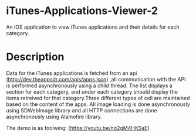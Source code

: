# iTunes-Applications-Viewer-2
An iOS application to view iTunes applications and their details for each category.

# Description
Data for the iTunes applications is fetched from an api (http://dev.theappsdr.com/apis/apps.json) ,all communication with the API is performed asynchronously using a child thread.
The list displays a section for each category, and under each category should display the items retreived for that category.Three different types of cell are maintained based on the content of the apps.
All image loading is done asynchronously using SDWebImage library and all HTTP connections are done asynchronously using Alamofire library.

The demo is as foolwing: (https://youtu.be/nq2gM4HKSaE)
